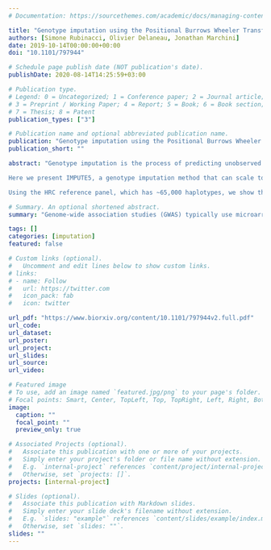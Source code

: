 ```yaml
---
# Documentation: https://sourcethemes.com/academic/docs/managing-content/

title: "Genotype imputation using the Positional Burrows Wheeler Transform"
authors: [Simone Rubinacci, Olivier Delaneau, Jonathan Marchini]
date: 2019-10-14T00:00:00+00:00
doi: "10.1101/797944"

# Schedule page publish date (NOT publication's date).
publishDate: 2020-08-14T14:25:59+03:00

# Publication type.
# Legend: 0 = Uncategorized; 1 = Conference paper; 2 = Journal article;
# 3 = Preprint / Working Paper; 4 = Report; 5 = Book; 6 = Book section;
# 7 = Thesis; 8 = Patent
publication_types: ["3"]

# Publication name and optional abbreviated publication name.
publication: "Genotype imputation using the Positional Burrows Wheeler Transform"
publication_short: ""

abstract: "Genotype imputation is the process of predicting unobserved genotypes in a sample of individuals using a reference panel of haplotypes. In the last 10 years reference panels have increased in size by more than 100 fold. Increasing reference panel size improves accuracy of markers with low minor allele frequencies but poses ever increasing computational challenges for imputation methods.

Here we present IMPUTE5, a genotype imputation method that can scale to reference panels with millions of samples. This method continues to refine the observation made in the IMPUTE2 method, that accuracy is optimized via use of a custom subset of haplotypes when imputing each individual. It achieves fast, accurate, and memory-efficient imputation by selecting haplotypes using the Positional Burrows Wheeler Transform (PBWT). By using the PBWT data structure at genotyped markers, IMPUTE5 identifies locally best matching haplotypes and long identical by state segments. The method then uses the selected haplotypes as conditioning states within the IMPUTE model.

Using the HRC reference panel, which has ~65,000 haplotypes, we show that IMPUTE5 is up to 30x faster than MINIMAC4 and up to 3x faster than BEAGLE5.1, and uses less memory than both these methods. Using simulated reference panels we show that IMPUTE5 scales sub-linearly with reference panel size. For example, keeping the number of imputed markers constant, increasing the reference panel size from 10,000 to 1 million haplotypes requires less than twice the computation time. As the reference panel increases in size IMPUTE5 is able to utilize a smaller number of reference haplotypes, thus reducing computational cost."

# Summary. An optional shortened abstract.
summary: "Genome-wide association studies (GWAS) typically use microarray technology to measure genotypes at several hundred thousand positions in the genome. However reference panels of genetic variation consist of haplotype data at >100 fold more positions in the genome. Genotype imputation makes genotype predictions at all the reference panel sites using the GWAS data. Reference panels are continuing to grow in size and this improves accuracy of the predictions, however methods need to be able to scale to increased size. We have developed a new version of the popular IMPUTE software than can handle referenece panels with millions of haplotypes, and has better performance than other published approaches. A notable property of the new method is that it scales sub-linearly with reference panel size. Keeping the number of imputed markers constant, a 100 fold increase in reference panel size requires less than twice the computation time."

tags: []
categories: [imputation]
featured: false

# Custom links (optional).
#   Uncomment and edit lines below to show custom links.
# links:
# - name: Follow
#   url: https://twitter.com
#   icon_pack: fab
#   icon: twitter

url_pdf: "https://www.biorxiv.org/content/10.1101/797944v2.full.pdf"
url_code:
url_dataset:
url_poster:
url_project:
url_slides:
url_source:
url_video:

# Featured image
# To use, add an image named `featured.jpg/png` to your page's folder. 
# Focal points: Smart, Center, TopLeft, Top, TopRight, Left, Right, BottomLeft, Bottom, BottomRight.
image:
  caption: ""
  focal_point: ""
  preview_only: true

# Associated Projects (optional).
#   Associate this publication with one or more of your projects.
#   Simply enter your project's folder or file name without extension.
#   E.g. `internal-project` references `content/project/internal-project/index.md`.
#   Otherwise, set `projects: []`.
projects: [internal-project]

# Slides (optional).
#   Associate this publication with Markdown slides.
#   Simply enter your slide deck's filename without extension.
#   E.g. `slides: "example"` references `content/slides/example/index.md`.
#   Otherwise, set `slides: ""`.
slides: ""
---
```

